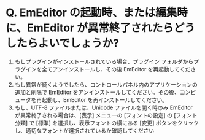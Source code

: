 # Q. EmEditor の起動時、または編集時に、EmEditor が異常終了されたらどうしたらよいでしょうか?

1. もしプラグインがインストールされている場合、プラグイン フォルダからプラグインを全てアンインストールし、その後 EmEditor
を再起動してください。
2. もし異常が続くようでしたら、コントロールパネル内のアプリケーションの追加と削除で EmEditor
をアンインストールしてください。その後、コンピュータを再起動し、EmEditor を再インストールしてください。
3. もし、UTF-8 ファイルまたは、Unicode ファイルを開く時のみ EmEditor が異常終了される場合は、\[表示\] メニューの
\[フォントの設定\] の \[フォント分類\] で \[標準\] を選択し、表示フォントの横にある \[変更\]
ボタンをクリックし、適切なフォントが選択されているか確認してください